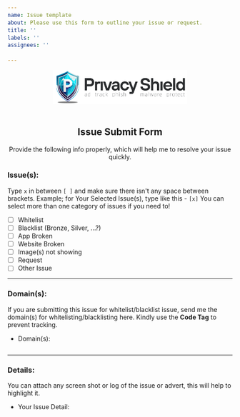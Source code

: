 ```yaml
---
name: Issue template
about: Please use this form to outline your issue or request.
title: ''
labels: ''
assignees: ''

---
```


<!--- Logo -->

<div align="center">  
<picture>
  <source media="(prefers-color-scheme: dark)" srcset="./img/banner_dark.png" width="300vw">
  <source media="(prefers-color-scheme: light)" srcset="./img/banner_light.png" width="300vw">
  <img alt="PrivacyShield Banner" src="./img/banner_light.png" width="300vw">
</picture>
</div>
<br>

<h2 align="center">Issue Submit Form</h2>
<div align="center">
  Provide the following info properly, which will help me to resolve your issue quickly.
</div>

<!-- Select The Issue Category -->
### Issue(s):
Type `x` in between `[ ]` and make sure there isn't any space between brackets. Example; for Your Selected Issue(s), type like this - `[x]` 
You can select more than one category of issues if you need to!

- [ ] Whitelist
- [ ] Blacklist (Bronze, Silver, ...?)
- [ ] App Broken
- [ ] Website Broken
- [ ] Image(s) not showing
- [ ] Request
- [ ] Other Issue

<!-- Type the **[x]** carefully -->
<!-- To prevent tracking, wrap the website URL in a Code tag please. **mandatory** -->
<hr>

### Domain(s):
If you are submitting this issue for whitelist/blacklist issue, send me the domain(s) for whitelisting/blacklisting here. Kindly use the **Code Tag** to prevent tracking.
<!------------------ Type after this tag ------------------->
- Domain(s):
<!-- Type the domain(s) between ```  tags -->
```

```
<!------------------ Type before this tag ------------------>

<!-- Example; for **Whitelisting/Blacklisting/Log** type at the beginning and ending of the list.

```
example.com
sub.example.com
```
-->
<hr>

### Details:
You can attach any screen shot or log of the issue or advert, this will help to highlight it.
<!------------------ Type after this tag ------------------->
- Your Issue Detail: 




<!------------------ Type before this tag ------------------>
<!-- Just a description of the issue when you visit the site/use app/software. Or steps on reproducing this -->
